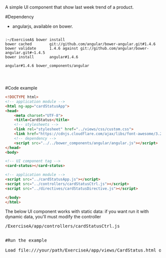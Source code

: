 A simple UI component that show last week trend of a product.

#Dependency

* angularjs, available on bower.

<pre>
<code>
:~/ExerciseA$ bower install
bower cached        git://github.com/angular/bower-angular.git#1.4.6
bower validate      1.4.6 against git://github.com/angular/bower-angular.git#~1.4.5
bower install       angular#1.4.6

angular#1.4.6 bower_components/angular
</pre>
</code>

#Code example

```html
<!DOCTYPE html>
<!-- application module -->
<html ng-app="cardStatusApp">
<head>
	<meta charset="UTF-8">
	<title>CardStatus</title>
	<!-- stylesheets -->
	<link rel="stylesheet" href="../views/css/custom.css">
	<link href="https://cdnjs.cloudflare.com/ajax/libs/font-awesome/3.2.1/css/font-awesome.min.css" media="all" rel="stylesheet" type="text/css">
	<!-- dependency -->
	<script src="../../bower_components/angular/angular.js"></script>
</head>
<body>

<!-- UI component tag -->
<card-status></card-status>

<!-- application module -->
<script src="../cardStatusApp.js"></script>
<script src="../controllers/cardStatusCtrl.js"></script>
<script src="../directives/cardStatusDirective.js"></script>

</body>
</html>
```

The below UI component works with static data: if you want run it with dynamic data, you'll must modify the controller

<pre>
/ExerciseA/app/controllers/cardStatusCtrl.js
<pre>

#Run the example

Load file:///your/path/ExerciseA/app/views/CardStatus.html on browser.
